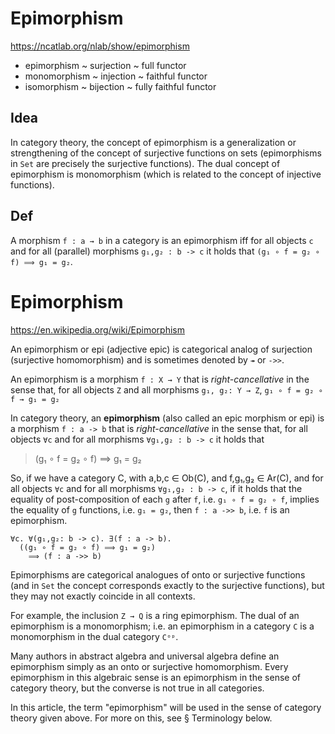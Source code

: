 # Epimorphism

https://ncatlab.org/nlab/show/epimorphism

- epimorphism ~ surjection ~ full functor
- monomorphism ~ injection ~ faithful functor
- isomorphism ~ bijection ~ fully faithful functor


## Idea
In category theory, the concept of epimorphism is a generalization or strengthening of the concept of surjective functions on sets (epimorphisms in `Set` are precisely the surjective functions). The dual concept of epimorphism is monomorphism (which is related to the concept of injective functions).

## Def

A morphism `f : a → b` in a category is an epimorphism iff for all objects `c` and for all (parallel) morphisms `g₁,g₂ : b -> c` it holds that 
`(g₁ ∘ f = g₂ ∘ f) ⟹ g₁ = g₂`.







# Epimorphism
https://en.wikipedia.org/wiki/Epimorphism

An epimorphism or epi (adjective epic) is categorical analog of surjection (surjective homomorphism) and is sometimes denoted by `↠` or `->>`.


An epimorphism is a morphism `f : X → Y` 
that is *right-cancellative* 
in the sense that, for all objects `Z` 
and all morphisms `g₁, g₂: Y → Z`, 
`g₁ ∘ f = g₂ ∘ f → g₁ = g₂`

In category theory, an **epimorphism** (also called an epic morphism or epi) is a morphism `f : a -> b` that is *right-cancellative* in the sense that, for all objects `∀c` and for all morphisms `∀g₁,g₂ : b -> c` it holds that

>(g₁ ∘ f = g₂ ∘ f) ⟹ g₁ = g₂

So, if we have a category C, with a,b,c ∈ Ob(C), and f,g₁,g₂ ∈ Ar(C), and for all objects `∀c` and for all morphisms `∀g₁,g₂ : b -> c`, if it holds that the equality of post-composition of each `g` after `f`, i.e. `g₁ ∘ f = g₂ ∘ f`, implies the equality of `g` functions, i.e. `g₁ = g₂`, then `f : a ->> b`, i.e. `f` is an epimorphism.

```
∀c. ∀(g₁,g₂: b -> c). ∃(f : a -> b).
  ((g₁ ∘ f = g₂ ∘ f) ⟹ g₁ = g₂)
    ⟹ (f : a ->> b)
```



Epimorphisms are categorical analogues of onto or surjective functions (and in `Set` the concept corresponds exactly to the surjective functions), but they may not exactly coincide in all contexts.

For example, the inclusion `Z → Q` is a ring epimorphism. The dual of an epimorphism is a monomorphism; i.e. an epimorphism in a category `C` is a monomorphism in the dual category `Cᵒᵖ`.

Many authors in abstract algebra and universal algebra define an epimorphism simply as an onto or surjective homomorphism. Every epimorphism in this algebraic sense is an epimorphism in the sense of category theory, but the converse is not true in all categories.

In this article, the term "epimorphism" will be used in the sense of category theory given above. For more on this, see § Terminology below.
